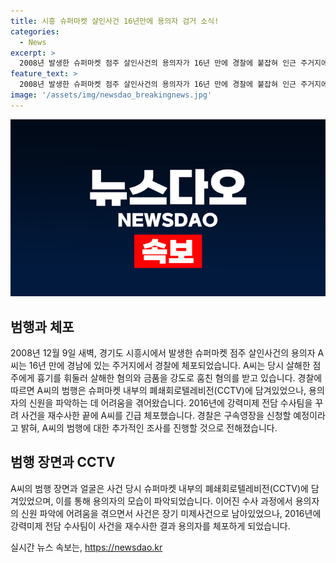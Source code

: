 ```yaml
---
title: 시흥 슈퍼마켓 살인사건 16년만에 용의자 검거 소식!
categories:
  - News
excerpt: >
  2008년 발생한 슈퍼마켓 점주 살인사건의 용의자가 16년 만에 경찰에 붙잡혀 인근 주거지에서 체포됐다. A씨는 2008년 12월 살인과 금품 훔친 혐의를 받고 있으며, 당시 CCTV로 범행 장면이 촬영된 후 장기 미제사건으로 남아 있었다. 2016년 강력미제 전담 수사팀의 재수사 끝에 A씨는 최근 관련 정보를 입수해 긴급 체포됐으며, 경찰은 구속영장을 신청할 예정이다. A씨에 대한 구체적인 내용은 아직 조사 중이라 경찰은 자세한 사항은 밝히지 않았다.
feature_text: >
  2008년 발생한 슈퍼마켓 점주 살인사건의 용의자가 16년 만에 경찰에 붙잡혀 인근 주거지에서 체포됐다. A씨는 2008년 12월 살인과 금품 훔친 혐의를 받고 있으며, 당시 CCTV로 범행 장면이 촬영된 후 장기 미제사건으로 남아 있었다. 2016년 강력미제 전담 수사팀의 재수사 끝에 A씨는 최근 관련 정보를 입수해 긴급 체포됐으며, 경찰은 구속영장을 신청할 예정이다. A씨에 대한 구체적인 내용은 아직 조사 중이라 경찰은 자세한 사항은 밝히지 않았다.
image: '/assets/img/newsdao_breakingnews.jpg'
---
```


<p><img src="/assets/img/newsdao_breakingnews.jpg" alt="cryptoinkorea 속보" /></p>

<h2 data-ke-size="size26">범행과 체포</h2>

<p data-ke-size="size16">2008년 12월 9일 새벽, 경기도 시흥시에서 발생한 슈퍼마켓 점주 살인사건의 용의자 A씨는 16년 만에 경남에 있는 주거지에서 경찰에 체포되었습니다. A씨는 당시 살해한 점주에게 흉기를 휘둘러 살해한 혐의와 금품을 강도로 훔친 혐의를 받고 있습니다. 경찰에 따르면 A씨의 범행은 슈퍼마켓 내부의 폐쇄회로텔레비전(CCTV)에 담겨있었으나, 용의자의 신원을 파악하는 데 어려움을 겪어왔습니다. 2016년에 강력미제 전담 수사팀을 꾸려 사건을 재수사한 끝에 A씨를 긴급 체포했습니다. 경찰은 구속영장을 신청할 예정이라고 밝혀, A씨의 범행에 대한 추가적인 조사를 진행할 것으로 전해졌습니다.</p>

<h2 data-ke-size="size26">범행 장면과 CCTV</h2>

<p data-ke-size="size16">A씨의 범행 장면과 얼굴은 사건 당시 슈퍼마켓 내부의 폐쇄회로텔레비전(CCTV)에 담겨있었으며, 이를 통해 용의자의 모습이 파악되었습니다. 이어진 수사 과정에서 용의자의 신원 파악에 어려움을 겪으면서 사건은 장기 미제사건으로 남아있었으나, 2016년에 강력미제 전담 수사팀이 사건을 재수사한 결과 용의자를 체포하게 되었습니다.</p>
실시간 뉴스 속보는, <a href="https://newsdao.kr" rel="dofollow">https://newsdao.kr</a>


